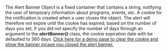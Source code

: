 The Alert Banner Object is a fixed container that contains a string, notifying the user of temporary information about programs, events, etc. A cookie for the notification is created when a user closes the object. The alert will therefore not expire until the cookie has expired, based on the number of days you set, if you did not specify the number of days through an argument to the ***alertBanner()*** class, the cookie expiration date with be defaulted to  360 days. [Click here for a demo page to clear the cookie and show the banner incase you closed the alert banner.](/alert-banner-demo)
